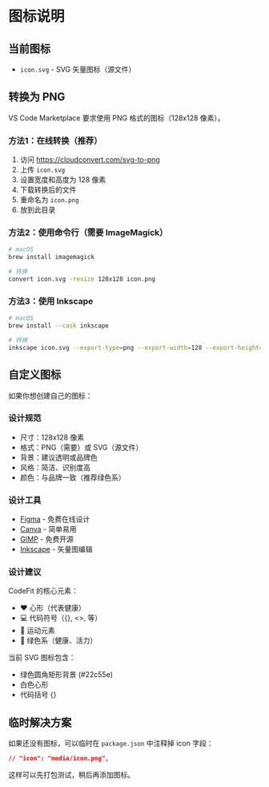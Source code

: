 # 图标说明

## 当前图标

- `icon.svg` - SVG 矢量图标（源文件）

## 转换为 PNG

VS Code Marketplace 要求使用 PNG 格式的图标（128x128 像素）。

### 方法1：在线转换（推荐）

1. 访问 https://cloudconvert.com/svg-to-png
2. 上传 `icon.svg`
3. 设置宽度和高度为 128 像素
4. 下载转换后的文件
5. 重命名为 `icon.png`
6. 放到此目录

### 方法2：使用命令行（需要 ImageMagick）

```bash
# macOS
brew install imagemagick

# 转换
convert icon.svg -resize 128x128 icon.png
```

### 方法3：使用 Inkscape

```bash
# macOS
brew install --cask inkscape

# 转换
inkscape icon.svg --export-type=png --export-width=128 --export-height=128 --export-filename=icon.png
```

## 自定义图标

如果你想创建自己的图标：

### 设计规范

- 尺寸：128x128 像素
- 格式：PNG（需要）或 SVG（源文件）
- 背景：建议透明或品牌色
- 风格：简洁、识别度高
- 颜色：与品牌一致（推荐绿色系）

### 设计工具

- [Figma](https://www.figma.com) - 免费在线设计
- [Canva](https://www.canva.com) - 简单易用
- [GIMP](https://www.gimp.org) - 免费开源
- [Inkscape](https://inkscape.org) - 矢量图编辑

### 设计建议

CodeFit 的核心元素：
- ❤️ 心形（代表健康）
- 💻 代码符号（{}, <>, 等）
- 🏃 运动元素
- 💚 绿色系（健康、活力）

当前 SVG 图标包含：
- 绿色圆角矩形背景 (#22c55e)
- 白色心形
- 代码括号 {}

## 临时解决方案

如果还没有图标，可以临时在 `package.json` 中注释掉 icon 字段：

```json
// "icon": "media/icon.png",
```

这样可以先打包测试，稍后再添加图标。
